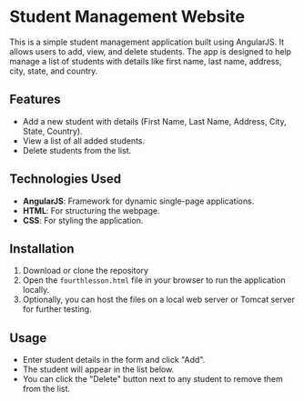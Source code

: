 # Student Management Website

This is a simple student management application built using AngularJS. It allows users to add, view, and delete students. The app is designed to help manage a list of students with details like first name, last name, address, city, state, and country.

## Features
- Add a new student with details (First Name, Last Name, Address, City, State, Country).
- View a list of all added students.
- Delete students from the list.

## Technologies Used
- **AngularJS**: Framework for dynamic single-page applications.
- **HTML**: For structuring the webpage.
- **CSS**: For styling the application.

## Installation 
1. Download or clone the repository
2. Open the `fourthlesson.html` file in your browser to run the application locally.
3. Optionally, you can host the files on a local web server or Tomcat server for further testing.

## Usage
- Enter student details in the form and click "Add".
- The student will appear in the list below.
- You can click the "Delete" button next to any student to remove them from the list.

